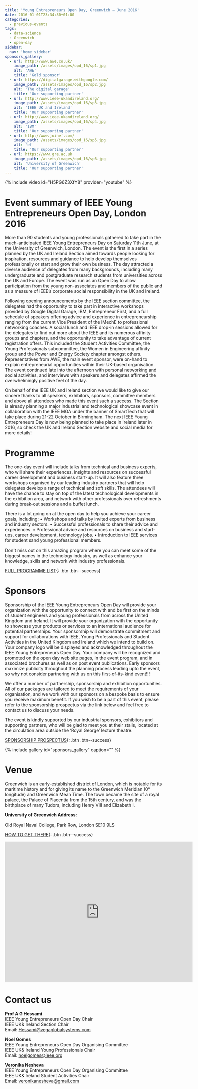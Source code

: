 ```yaml
---
title: 'Young Entrepreneurs Open Day, Greenwich – June 2016'
date: 2016-01-01T23:34:30+01:00
categories:
  - previous-events
tags:
  - data-science
  - Greenwich
  - open-day
sidebar:
  nav: 'home_sidebar'
sponsors_gallery:
  - url: http://www.awe.co.uk/
    image_path: /assets/images/opd_16/sp1.jpg
    alt: 'AWE'
    title: 'Gold sponsor'
  - url: https://digitalgarage.withgoogle.com/
    image_path: /assets/images/opd_16/sp2.jpg
    alt: 'The digital garage'
    title: 'Our supporting partner'
  - url: http://www.ieee-ukandireland.org/
    image_path: /assets/images/opd_16/sp3.jpg
    alt: 'IEEE UK and Ireland'
    title: 'Our supporting partner'
  - url: http://www.ieee-ukandireland.org/
    image_path: /assets/images/opd_16/sp4.jpg
    alt: 'IBM'
    title: 'Our supporting partner'
  - url: http://www.joinef.com/
    image_path: /assets/images/opd_16/sp5.jpg
    alt: 'ef'
    title: 'Our supporting partner'
  - url: https://www.gre.ac.uk
    image_path: /assets/images/opd_16/sp6.jpg
    alt: 'University of Greenwich'
    title: 'Our supporting partner'
---
```


{% include video id="H5PG6Z3XfY8" provider="youtube" %}

# Event summary of IEEE Young Entrepreneurs Open Day, London 2016

More than 90 students and young professionals gathered to take part in the much-anticipated IEEE Young Entrepreneurs Day on Saturday 11th June, at the University of Greenwich, London. The event is the first in a series planned by the UK and Ireland Section aimed towards people looking for inspiration, resources and guidance to help develop themselves professionally or start and grow their own business. The day attracted a diverse audience of delegates from many backgrounds, including many undergraduate and postgraduate research students from universities across the UK and Europe. The event was run as an Open Day to allow participation from the young non-associates and members of the public and as a measure of IEEE’s corporate social responsibility in the UK and Ireland.

Following opening announcements by the IEEE section committee, the delegates had the opportunity to take part in interactive workshops provided by Google Digital Garage, IBM, Entrepreneur First, and a full schedule of speakers offering advice and experience in entrepreneurship ranging from the current Vice President of the IMechE to professional networking coaches. A social lunch and IEEE drop-in sessions allowed for the delegates to find out more about the IEEE and its numerous affinity groups and chapters, and the opportunity to take advantage of current registration offers. This included the Student Activities Committee, the Young Professionals subcommittee, the Women in Engineering affinity group and the Power and Energy Society chapter amongst others. Representatives from AWE, the main event sponsor, were on-hand to explain entrepreneurial opportunities within their UK-based organisation. The event continued late into the afternoon with personal networking and social activities, and interviews with speakers and delegates affirmed the overwhelmingly positive feel of the day.

On behalf of the IEEE UK and Ireland section we would like to give our sincere thanks to all speakers, exhibitors, sponsors, committee members and above all attendees who made this event such a success. The Section is already planning a major industrial and technological showcase event in collaboration with the IEEE MGA under the banner of SmartTech that will take place during 21-22 October in Birmingham. The next IEEE Young Entrepreneurs Day is now being planned to take place in Ireland later in 2016, so check the UK and Ireland Section website and social media for more details!

# Programme

The one-day event will include talks from technical and business experts, who will share their experiences, insights and resources on successful career development and business start-up. It will also feature three workshops organised by our leading industry partners that will help delegates develop a range of technical and soft skills. The attendees will have the chance to stay on top of the latest technological developments in the exhibition area, and network with other professionals over refreshments during break-out sessions and a buffet lunch.

There is a lot going on at the open day to help you achieve your career goals, including:
• Workshops and talks by invited experts from business and industry sectors.
• Successful professionals to share their advice and experiences.
• Professional advice and resources on business and start-ups, career development, technology jobs.
• Introduction to IEEE services for student sand young professional members.

Don't miss out on this amazing program where you can meet some of the biggest names in the technology industry, as well as enhance your knowledge, skills and network with industry professionals.

[FULL PROGRAMME LIST](https://drive.google.com/open?id=0B4qTNvaOMM0ySWljSnBBYzZKTWs){: .btn .btn--success}

# Sponsors

Sponsorship of the IEEE Young Entrepreneurs Open Day will provide your organization with the opportunity to connect with and be first on the minds of student engineers and young professionals from across the United Kingdom and Ireland. It will provide your organization with the opportunity to showcase your products or services to an international audience for potential partnerships. Your sponsorship will demonstrate commitment and support for collaborations with IEEE, Young Professionals and Student Activities in the United Kingdom and Ireland which we intend to build on. Your company logo will be displayed and acknowledged throughout the IEEE Young Entrepreneurs Open Day. Your company will be recognized and promoted on the open day web site pages, in the event program, and in associated brochures as well as on post event publications. Early sponsors maximize publicity throughout the planning process leading upto the event, so why not consider partnering with us on this first-of-its-kind event!!!

We offer a number of partnership, sponsorship and exhibition opportunities. All of our packages are tailored to meet the requirements of your organisation, and we work with our sponsors on a bespoke basis to ensure you receive maximum benefit. If you wish to be a part of this event, please refer to the sponsorship prospectus via the link below and feel free to contact us to discuss your needs.

The event is kindly supported by our industrial sponsors, exhibitors and supporting partners, who will be glad to meet you at their stalls, located at the circulation area outside the ‘Royal George’ lecture theatre.

[SPONSORSHIP PROSPECTUS](https://drive.google.com/open?id=0BzVmvSy2LTXyVkhBclFsR0lhUms){: .btn .btn--success}

{% include gallery id="sponsors_gallery" caption="" %}

# Venue

Greenwich is an early-established district of London, which is notable for its maritime history and for giving its name to the Greenwich Meridian (0° longitude) and Greenwich Mean Time. The town became the site of a royal palace, the Palace of Placentia from the 15th century, and was the birthplace of many Tudors, including Henry VIII and Elizabeth I.

**University of Greenwich Address:**

Old Royal Naval College, Park Row, London SE10 9LS

[HOW TO GET THERE](http://www2.gre.ac.uk/about/travel/greenwich){: .btn .btn--success}

<iframe src="https://www.google.com/maps/embed?pb=!1m14!1m8!1m3!1d4969.300811695546!2d-0.006995000000000001!3d51.482931!3m2!1i1024!2i768!4f13.1!3m3!1m2!1s0x0%3A0xa66a5fccf89e51c4!2sUniversity%20of%20Greenwich%2C%20London!5e0!3m2!1sen!2sus!4v1567017611942!5m2!1sen!2sus" width="600" height="450" frameborder="0" style="border:0;" allowfullscreen=""></iframe>

# Contact us

**Prof A G Hessami**<br>
IEEE Young Entrepreneurs Open Day Chair<br>
IEEE UK& Ireland Section Chair<br>
Email: Hessami@vegaglobalsystems.com<br>

**Noel Gomes**<br>
IEEE Young Entrepreneurs Open Day Organising Committee<br>
IEEE UK& Ireland Young Professionals Chair<br>
Email: noelgomes@ieee.org<br>

**Veronika Nesheva**<br>
IEEE Young Entrepreneurs Open Day Organising Committee<br>
IEEE UK& Ireland Student Activities Chair<br>
Email: veronikanesheva@gmail.com<br>

